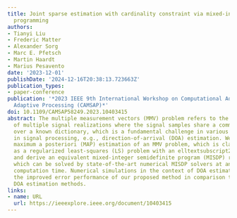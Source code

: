 ```yaml
---
title: Joint sparse estimation with cardinality constraint via mixed-integer semidefinite
  programming
authors:
- Tianyi Liu
- Frederic Matter
- Alexander Sorg
- Marc E. Pfetsch
- Martin Haardt
- Marius Pesavento
date: '2023-12-01'
publishDate: '2024-12-16T20:38:13.723663Z'
publication_types:
- paper-conference
publication: '*2023 IEEE 9th International Workshop on Computational Advances in Multi-Sensor
  Adaptive Processing (CAMSAP)*'
doi: 10.1109/CAMSAP58249.2023.10403415
abstract: The multiple measurement vectors (MMV) problem refers to the joint estimation
  of multiple signal realizations where the signal samples share a common sparse support
  over a known dictionary, which is a fundamental challenge in various applications
  in signal processing, e.g., direction-of-arrival (DOA) estimation. We consider the
  maximum a posteriori (MAP) estimation of an MMV problem, which is classically formulated
  as a regularized least-squares (LS) problem with an elltextsubscript2,0-norm constraint
  and derive an equivalent mixed-integer semidefinite program (MISDP) reformulation,
  which can be solved by state-of-the-art numerical MISDP solvers at an affordable
  computation time. Numerical simulations in the context of DOA estimation demonstrate
  the improved error performance of our proposed method in comparison to several popular
  DOA estimation methods.
links:
- name: URL
  url: https://ieeexplore.ieee.org/document/10403415
---
```

